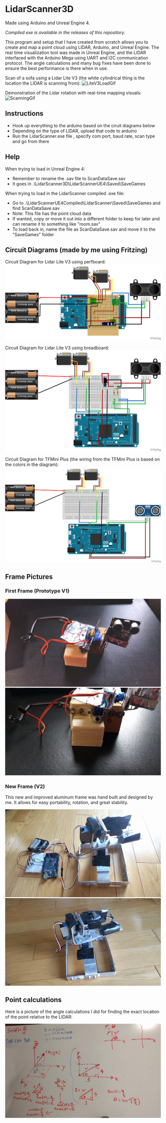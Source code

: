 # LidarScanner3D
Made using Arduino and Unreal Engine 4.

*Compiled exe is available in the releases of this repository.*

This program and setup that I have created from scratch allows you to create and map a point cloud using LIDAR, Arduino, and Unreal Engine. The real time visualization tool was made in Unreal Engine, and the LIDAR interfaced with the Arduino Mega using UART and I2C communication protocol. The angle calculations and many bug fixes have been done to ensure the best performance is there when in use.

Scan of a sofa using a Lidar Lite V3 (the white cylindrical thing is the location the LIDAR is scanning from):
![LiteV3LoadGif](./Pics/LiteV3LoadGif.gif)

Demonstration of the Lidar rotation with real-time mapping visuals:
![ScanningGif](./Pics/ScanningGif.gif)

## Instructions
- Hook up everything to the arduino based on the ciruit diagrams below
- Depending on the type of LIDAR, upload that code to arduino
- Run the LidarScanner.exe file , specify com port, baud rate, scan type and go from there

## Help
When trying to load in Unreal Engine 4:
- Remember to rename the .sav file to ScanDataSave.sav
- It goes in .\LidarScanner3D\LidarScannerUE4\Saved\SaveGames

When trying to load in the LidarScanner compiled .exe file:
- Go to .\LidarScannerUE4Compiled\LidarScanner\Saved\SaveGames and find ScanDataSave.sav
- Note: This file has the point cloud data
- If wanted, copy or move it out into a different folder to keep for later and can rename it to something like "room.sav"
- To load back in, name the file as ScanDataSave.sav and move it to the "SaveGames" folder

## Circuit Diagrams (made by me using Fritzing)
Circuit Diagram for Lidar Lite V3 using perfboard:
![ArduinoLidarLiteV3PerfboardDiagram](./Pics/ArduinoLidarLiteV3PerfboardDiagram.png )

Circuit Diagram for Lidar Lite V3 using breadboard:
![ArduinoLidarLiteV3Diagram](./Pics/ArduinoLidarLiteV3Diagram.png)

Circuit Diagram for TFMini Plus (the wiring from the TFMini Plus is based on the colors in the diagram):
![ArduinoLidarTFMiniDiagram](./Pics/ArduinoLidarTFMiniDiagram.png)

## Frame Pictures
### First Frame (Prototype V1)
![LidarScannerPic4](./Pics/LidarScannerPic5.jpg)
![LidarScannerPic3](./Pics/LidarScannerPic3.jpg)

### New Frame (V2)
This new and improved aluminum frame was hand built and designed by me. It allows for easy portability, rotation, and great stability.

![LidarScannerPic1](./Pics/LidarScannerPic1.jpg)
![LidarScannerPic2](./Pics/LidarScannerPic2.jpg)

## Point calculations
Here is a picture of the angle calculations I did for finding the exact location of the point relative to the LIDAR:

![PointCalculation](./Pics/PointCalculationNew.jpg)
